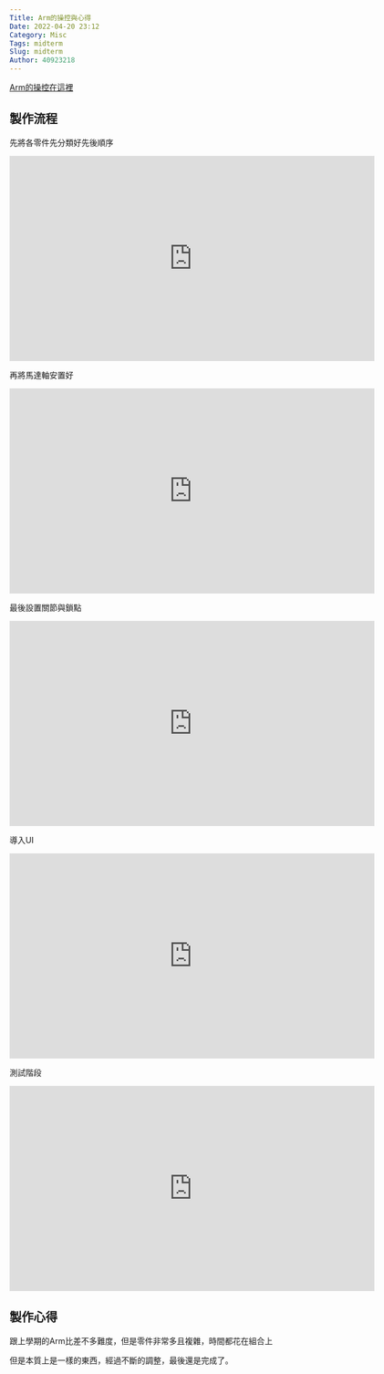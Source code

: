 ```yaml
---
Title: Arm的操控與心得
Date: 2022-04-20 23:12
Category: Misc
Tags: midterm
Slug: midterm
Author: 40923218
---
```

<a href="https://40923218.github.io/cd2022/content/midterm.html">Arm的操控在這裡</a>
<!-- PELICAN_END_SUMMARY --> 

製作流程
----
先將各零件先分類好先後順序
<p><iframe width="640" height="360"allowfullscreen="allowfullscreen" frameborder="0"img src="https://40923218.github.io/cd2022/images/Arm1.png"></iframe></p> 

再將馬達軸安置好
<p><iframe width="640" height="360"allowfullscreen="allowfullscreen" frameborder="0"img src="https://40923218.github.io/cd2022/images/Arm2.png"></iframe></p> 

最後設置關節與鎖點
<p><iframe width="640" height="360"allowfullscreen="allowfullscreen" frameborder="0"img src="https://40923218.github.io/cd2022/images/Arm3.png"></iframe></p> 

導入UI
<p><iframe width="640" height="360"allowfullscreen="allowfullscreen" frameborder="0"img src="https://40923218.github.io/cd2022/images/Arm_UI.png"></iframe></p> 

測試階段
<p><iframe width="640" height="360" allowfullscreen="allowfullscreen" frameborder="0" src="https://40923218.github.io/cd2022/downloads/Arm.mp4 "></iframe></p>

製作心得
----
跟上學期的Arm比差不多難度，但是零件非常多且複雜，時間都花在組合上

但是本質上是一樣的東西，經過不斷的調整，最後還是完成了。